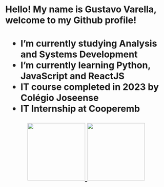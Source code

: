     
  <h1> Hello! My name is Gustavo Varella, welcome to my Github profile! <h1>


- I’m currently studying Analysis and Systems Development
- I’m currently learning Python, JavaScript and ReactJS
- IT course completed in 2023 by Colégio Joseense
- IT Internship at Cooperemb


<div align="center">
  <a href="https://github.com/TheVarella">
  <img height="180em" src="https://github-readme-stats.vercel.app/api?username=TheVarella&show_icons=true&theme=aura&include_all_commits=true&count_private=true"/>
  <img height="180em" src="https://github-readme-stats.vercel.app/api/top-langs/?username=TheVarella&layout=compact&langs_count=7&theme=aura"/>
</div>
</div>

